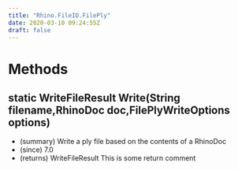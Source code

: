 ```yaml
---
title: "Rhino.FileIO.FilePly"
date: 2020-03-10 09:24:55Z
draft: false
---
```


# Methods
## static WriteFileResult Write(String filename,RhinoDoc doc,FilePlyWriteOptions options)
- (summary) Write a ply file based on the contents of a RhinoDoc
- (since) 7.0
- (returns) WriteFileResult This is some return comment
